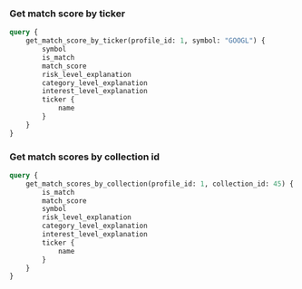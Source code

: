 ### Get match score by ticker

```graphql
query {
    get_match_score_by_ticker(profile_id: 1, symbol: "GOOGL") {
        symbol
        is_match
        match_score
        risk_level_explanation
        category_level_explanation
        interest_level_explanation
        ticker {
            name
        }
    }
}
```

### Get match scores by collection id

```graphql
query {
    get_match_scores_by_collection(profile_id: 1, collection_id: 45) {
        is_match
        match_score
        symbol
        risk_level_explanation
        category_level_explanation
        interest_level_explanation
        ticker {
            name
        }
    }
}
```